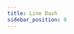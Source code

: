 ```yaml
---
title: Line Dash
sidebar_position: 0
---
```


<DarumaPlayer src='https://raw.githubusercontent.com/verygoodgraphics/resource/main/feature/border__daruma/border__line_dash.daruma' />
